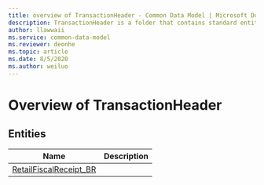```yaml
---
title: overview of TransactionHeader - Common Data Model | Microsoft Docs
description: TransactionHeader is a folder that contains standard entities related to the Common Data Model.
author: llawwaii
ms.service: common-data-model
ms.reviewer: deonhe
ms.topic: article
ms.date: 8/5/2020
ms.author: weiluo
---
```


# Overview of TransactionHeader


## Entities

|Name|Description|
|---|---|
|[RetailFiscalReceipt_BR](RetailFiscalReceipt_BR.md)||
